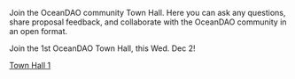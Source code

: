 
Join the OceanDAO community Town Hall. Here you can ask any questions, share proposal feedback, and collaborate with the OceanDAO community in an open format. 

Join the 1st OceanDAO Town Hall, this Wed. Dec 2!

[Town Hall 1](Town-Hall-1)
